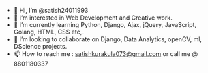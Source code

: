 - 👋 Hi, I’m @satish24011993
- 👀 I’m interested in Web Development and Creative work.
- 🌱 I’m currently learning Python, Django, Ajax, jQuery, JavaScript, Golang, HTML, CSS etc,.
- 💞️ I’m looking to collaborate on Django, Data Analytics, openCV, ml, DScience projects.
- 📫 How to reach me : satishkurakula073@gmail.com or call me @ 8801180337

<!---
satish24011993/satish24011993 is a ✨ special ✨ repository because its `README.md` (this file) appears on your GitHub profile.
You can click the Preview link to take a look at your changes.
--->
